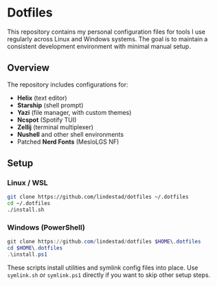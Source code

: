 # Dotfiles

This repository contains my personal configuration files for tools I use regularly across Linux and Windows systems. The goal is to maintain a consistent development environment with minimal manual setup.

## Overview

The repository includes configurations for:

* **Helix** (text editor)
* **Starship** (shell prompt)
* **Yazi** (file manager, with custom themes)
* **Ncspot** (Spotify TUI)
* **Zellij** (terminal multiplexer)
* **Nushell** and other shell environments
* Patched **Nerd Fonts** (MesloLGS NF)

## Setup

### Linux / WSL

```bash
git clone https://github.com/lindestad/dotfiles ~/.dotfiles
cd ~/.dotfiles
./install.sh
```

### Windows (PowerShell)

```powershell
git clone https://github.com/lindestad/dotfiles $HOME\.dotfiles
cd $HOME\.dotfiles
.\install.ps1
```

These scripts install utilities and symlink config files into place. Use `symlink.sh` or `symlink.ps1` directly if you want to skip other setup steps.
